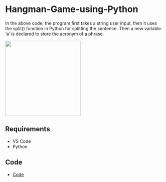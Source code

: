 # Hangman-Game-using-Python

In the above code, the program  first takes  a string user input, then it uses the split() function in Python for splitting the sentence. Then  a new variable ‘a’ is declared  to store the acronym of a phrase.

<img src="data/Screenshot (5).png" height="240" >

## Requirements
* VS Code
* Python

## Code 

* [Code](code/main.py)
